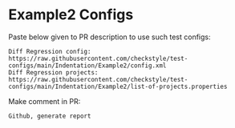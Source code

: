 # Example2 Configs
Paste below given to PR description to use such test configs:
```
Diff Regression config: https://raw.githubusercontent.com/checkstyle/test-configs/main/Indentation/Example2/config.xml
Diff Regression projects: https://raw.githubusercontent.com/checkstyle/test-configs/main/Indentation/Example2/list-of-projects.properties
```
Make comment in PR:
```
Github, generate report
```
